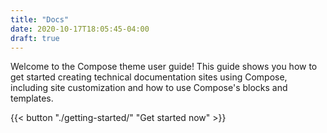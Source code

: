 ```yaml
---
title: "Docs"
date: 2020-10-17T18:05:45-04:00
draft: true
---
```

Welcome to the Compose theme user guide! This guide shows you how to get started creating technical documentation sites using Compose, including site customization and how to use Compose's blocks and templates.

{{< button "./getting-started/" "Get started now" >}}
